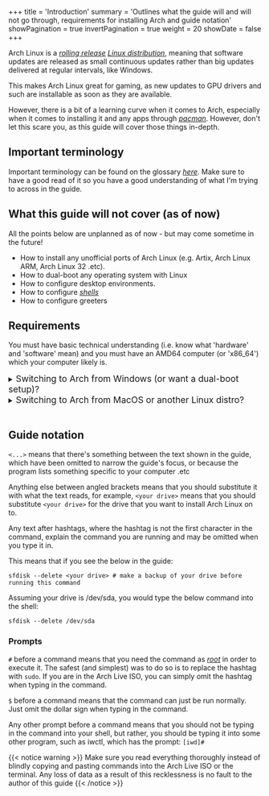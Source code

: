 +++
title = 'Introduction'
summary = 'Outlines what the guide will and will not go through, requirements for installing Arch and guide notation'
showPagination = true
invertPagination = true
weight = 20
showDate = false
+++

Arch Linux is a [_rolling release_](/arch-install-guide/glossary/package-manager) [_Linux distribution_](/arch-install-guide/glossary/distro), meaning that software updates are released as small continuous updates rather than big updates delivered at regular intervals, like Windows. 

This makes Arch Linux great for gaming, as new updates to GPU drivers and such are installable as soon as they are available. 

However, there is a bit of a learning curve when it comes to Arch, especially when it comes to installing it and any apps through [_pacman_](/arch-install-guide/glossary/package-manager). However, don't let this scare you, as this guide will cover those things in-depth.

## Important terminology

Important terminology can be found on the glossary [_here_](../glossary/). Make sure to have a good read of it so you have a good understanding of what I'm trying to across in the guide.

## What this guide will not cover (as of now)

All the points below are unplanned as of now - but may come sometime in the future!

* How to install any unofficial ports of Arch Linux (e.g. Artix, Arch Linux ARM, Arch Linux 32 .etc).
* How to dual-boot any operating system with Linux
* How to configure desktop environments.
* How to configure [_shells_](/arch-install-guide/glossary/shell)
* How to configure greeters

## Requirements

You must have basic technical understanding (i.e. know what 'hardware' and 'software' mean) and you must have an AMD64 computer (or 'x86_64') which your computer likely is.

<details>
    <summary><span style="font-size:1.25em;">Switching to Arch from Windows (or want a dual-boot setup)?</span></summary>

Hit the Windows Key and R on your keyboard at the same time, a dialog like the below should appear on the bottom left of your screen:
![](/images/arch-install-guide/run_dialog.png)

In it, type `cmd.exe`, and hit enter.
A window like the below should appear:
![](/images/arch-install-guide/cmd.png)

In that, enter the below command:
```
echo %PROCESSOR_ARCHITECTURE% 
```
If it returns `AMD64`, you're all good to go.

</details>

<details>
    <summary><span style="font-size:1.25em;">Switching to Arch from MacOS or another Linux distro?</span></summary>

On MacOS, open the "Terminal" application from Finder.\
On any Linux distribution, open your terminal application. This could be kitty, alacritty, konsole, yakuake .etc.\
In the shell, enter the below command:
```
uname -m 
```
If it returns `x86_64`, you're all good to go.

</details>
 
</br>

## Guide notation

`<...>` means that there's something between the text shown in the guide, which have been omitted to narrow the guide's focus, or because the program lists something specific to your computer .etc

Anything else between angled brackets means that you should substitute it with what the text reads, for example, `<your drive>` means that you should substitute `<your drive>` for the drive that you want to install Arch Linux on to.

Any text after hashtags, where the hashtag is not the first character in the command, explain the command you are running and may be omitted when you type it in.

This means that if you see the below in the guide:
```
sfdisk --delete <your drive> # make a backup of your drive before running this command 
```

Assuming your drive is /dev/sda, you would type the below command into the shell:
```
sfdisk --delete /dev/sda 
```

### Prompts

`#` before a command means that you need the command as [_root_](/arch-install-guide/glossary/root-user) in order to execute it. The safest (and simplest) was to do so is to replace the hashtag with `sudo`. If you are in the Arch Live ISO, you can simply omit the hashtag when typing in the command.

`$` before a command means that the command can just be run normally. Just omit the dollar sign when typing in the command.

Any other prompt before a command means that you should not be typing in the command into your shell, but rather, you should be typing it into some other program, such as iwctl, which has the prompt: `[iwd]#`

{{< notice warning >}}
Make sure you read everything thoroughly instead of blindly copying and pasting commands into the Arch Live ISO or the terminal. Any loss of data as a result of this recklessness is no fault to the author of this guide
{{< /notice >}}